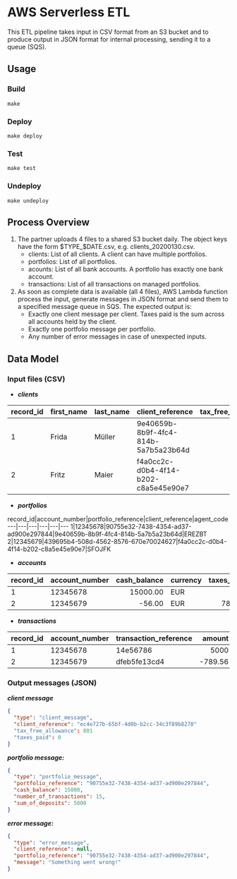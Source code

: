 # AWS Serverless ETL

This ETL pipeline takes input in CSV
format from an S3 bucket and to produce output in JSON format for internal processing, sending it to a queue (SQS).

## Usage

### Build
```make```

### Deploy
```make deploy```

### Test
```make test```

### Undeploy
```make undeploy```


## Process Overview
1. The partner uploads 4 files to a shared S3 bucket daily. The object keys have the
form $TYPE_$DATE.csv, e.g. clients_20200130.csv.
    * clients: List of all clients. A client can have multiple portfolios.
    * portfolios: List of all portfolios.
    * acounts: List of all bank accounts. A portfolio has exactly one bank account.
    * transactions: List of all transactions on managed portfolios.
2. As soon as complete data is available (all 4 files), AWS Lambda function process the input, generate messages in JSON format and send them to a specified message queue in SQS. The expected output is:
    * Exactly one client message per client. Taxes paid is the sum across all accounts held by the client.
    * Exactly one portfolio message per portfolio.
    * Any number of error messages in case of unexpected inputs.


## Data Model

### Input files (CSV)
* ___clients___

record_id|first_name|last_name|client_reference|tax_free_allowance
---|---|---|---|---:  
1|Frida|Müller|9e40659b-8b9f-4fc4-814b-5a7b5a23b64d|801
2|Fritz|Maier|f4a0cc2c-d0b4-4f14-b202-c8a5e45e90e7|0

* ___portfolios___

record_id|account_number|portfolio_reference|client_reference|agent_code
---|---|---|---|---|---
1|12345678|90755e32-7438-4354-ad37-ad900e297844|9e40659b-8b9f-4fc4-814b-5a7b5a23b64d|EREZBT
2|12345679|439695b4-508d-4562-8576-670e70024627|f4a0cc2c-d0b4-4f14-b202-c8a5e45e90e7|SFOJFK

* ___accounts___

record_id|account_number|cash_balance|currency|taxes_paid
---|---|---:|---|---:
1|12345678|15000.00|EUR|0.00
2|12345679|-56.00|EUR|789.56

* ___transactions___

record_id|account_number|transaction_reference|amount|keyword
---|---|---|---:|---
1|12345678|14e56786|5000|DEPOSIT
2|12345679|dfeb5fe13cd4|-789.56|TAX

### Output messages (JSON)

___client message___
```json
{
  "type": "client_message",
  "client_reference": "ec4e727b-65bf-4d0b-b2cc-34c3f89b8270"
  "tax_free_allowance": 801
  "taxes_paid": 0
}
```

___portfolio message:___
```json
{
  "type": "portfolio_message",
  "portfolio_reference": "90755e32-7438-4354-ad37-ad900e297844",
  "cash_balance": 15000,
  "number_of_transactions": 15,
  "sum_of_deposits": 5000
}
```

___error message:___
```json
{
  "type": "error_message",
  "client_reference": null,
  "portfolio_reference": "90755e32-7438-4354-ad37-ad900e297844",
  "message": "Something went wrong!"
}
```